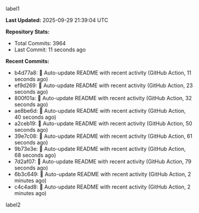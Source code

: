 
label1 
<!-- ACTIVITY_START -->
**Last Updated:** 2025-09-29 21:39:04 UTC

**Repository Stats:**
- Total Commits: 3964
- Last Commit: 11 seconds ago

**Recent Commits:**
- b4d77a8: 🤖 Auto-update README with recent activity (GitHub Action, 11 seconds ago)
- ef9d269: 🤖 Auto-update README with recent activity (GitHub Action, 23 seconds ago)
- 800f01a: 🤖 Auto-update README with recent activity (GitHub Action, 32 seconds ago)
- ae8be6d: 🤖 Auto-update README with recent activity (GitHub Action, 40 seconds ago)
- a2ceb19: 🤖 Auto-update README with recent activity (GitHub Action, 50 seconds ago)
- 39e7c08: 🤖 Auto-update README with recent activity (GitHub Action, 61 seconds ago)
- 9b73e3e: 🤖 Auto-update README with recent activity (GitHub Action, 68 seconds ago)
- 7d2af07: 🤖 Auto-update README with recent activity (GitHub Action, 79 seconds ago)
- 6b3c649: 🤖 Auto-update README with recent activity (GitHub Action, 2 minutes ago)
- c4c4ad8: 🤖 Auto-update README with recent activity (GitHub Action, 2 minutes ago)
<!-- ACTIVITY_END -->

label2
